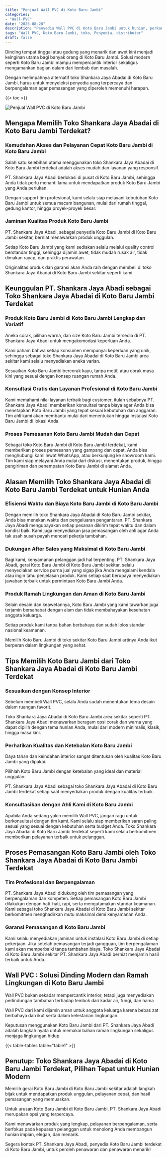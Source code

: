 ```yaml
---
title: "Penjual Wall PVC di Koto Baru Jambi"
categories: 
- "Wall-PVC"
date: "2025-08-28"
description: "Penyedia Wall PVC di Koto Baru Jambi untuk hunian, perkantoran, serta toko. Produk berkualitas, beragam motif, pilihan warna modern, dengan jasa penempatan ditangani oleh tim ahli dan garansi resmi!|Jasa distribusi Wall PVC di Koto Baru Jambi bagi kebutuhan hunian, perkantoran, atau toko, dengan material terbaik dan pemasangan oleh tenaga ahli ahli serta jaminan resmi.|Alternatif Wall PVC di Koto Baru Jambi yang terpercaya bagi tempat tinggal, kantor, dan gerai, bersama produk unggulan dan pemasangan oleh tim berpengalaman serta jaminan resmi.|Distribusi Wall PVC di Koto Baru Jambi untuk tempat tinggal, office, dan ritel, dengan material berkualitas dan pemasangan dikerjakan oleh tim ahli, lengkap dengan jaminan resmi.}"
tags: "Wall PVC, Koto Baru Jambi, toko, Penyedia, distributor"
draft: false
---
```


Dinding tempat tinggal atau gedung yang menarik dan awet kini menjadi keinginan utama bagi banyak orang di Koto Baru Jambi. Solusi modern seperti Koto Baru Jambi mampu mempercantik interior sekaligus mengamankan bagian dalam dari lembab dan masalah.

Dengan melimpahnya alternatif toko Shankara Jaya Abadai di Koto Baru Jambi, harus untuk menyeleksi penyedia yang terpercaya dan berpengalaman agar pemasangan yang diperoleh memenuhi harapan.

{{< toc >}}

![Penjual Wall PVC di Koto Baru Jambi](/images/Wall-PVC/Penjual-Wall-PVC-di-Koto-Baru-Jambi.png)


## Mengapa Memilih Toko Shankara Jaya Abadai di Koto Baru Jambi Terdekat?

### Kemudahan Akses dan Pelayanan Cepat Koto Baru Jambi di Koto Baru Jambi

Salah satu kelebihan utama menggunakan toko Shankara Jaya Abadai di Koto Baru Jambi terdekat adalah akses mudah dan layanan yang responsif.

PT. Shankara Jaya Abadi berlokasi di pusat di Koto Baru Jambi, sehingga Anda tidak perlu menanti lama untuk mendapatkan produk Koto Baru Jambi yang Anda perlukan.

Dengan support tim profesional, kami selalu siap melayani kebutuhan Koto Baru Jambi untuk semua macam bangunan, mulai dari rumah tinggal, gedung kantor, hingga proyek-proyek besar.

### Jaminan Kualitas Produk Koto Baru Jambi

PT. Shankara Jaya Abadi, sebagai penyedia Koto Baru Jambi di Koto Baru Jambi sekitar, berniat menawarkan produk unggulan.

Setiap Koto Baru Jambi yang kami sediakan selalu melalui quality control berstandar tinggi, sehingga dijamin awet, tidak mudah rusak air, tidak dimakan rayap, dan praktis perawatan.

Originalitas produk dan garansi akan Anda raih dengan membeli di toko Shankara Jaya Abadai di Koto Baru Jambi sekitar seperti kami.

## Keunggulan PT. Shankara Jaya Abadi sebagai Toko Shankara Jaya Abadai di Koto Baru Jambi Terdekat

### Produk Koto Baru Jambi di Koto Baru Jambi Lengkap dan Variatif

Aneka corak, pilihan warna, dan size Koto Baru Jambi tersedia di PT. Shankara Jaya Abadi untuk mengakomodasi keperluan Anda.

Kami paham bahwa setiap konsumen mempunyai keperluan yang unik, sehingga sebagai toko Shankara Jaya Abadai di Koto Baru Jambi area sekitar kami selalu menyediakan aneka varian.

Sesuaikan Koto Baru Jambi bercorak kayu, tanpa motif, atau corak masa kini yang sesuai dengan konsep ruangan rumah Anda.

### Konsultasi Gratis dan Layanan Profesional di Koto Baru Jambi

Kami memahami nilai layanan terbaik bagi customer, itulah sebabnya PT. Shankara Jaya Abadi memberikan konsultasi tanpa biaya agar Anda bisa menetapkan Koto Baru Jambi yang tepat sesuai kebutuhan dan anggaran. Tim ahli kami akan membantu mulai dari menentukan hingga instalasi Koto Baru Jambi di lokasi Anda.

### Proses Pemesanan Koto Baru Jambi Mudah dan Cepat

Sebagai toko Koto Baru Jambi di Koto Baru Jambi terdekat, kami memberikan proses pemesanan yang gampang dan cepat. Anda bisa menghubungi kami lewat WhatsApp, atau berkunjung ke showroom kami. Tim kami siap melayani Anda mulai dari diskusi, menentukan produk, hingga pengiriman dan penempatan Koto Baru Jambi di alamat Anda.

## Alasan Memilih Toko Shankara Jaya Abadai di Koto Baru Jambi Terdekat untuk Hunian Anda

### Efisiensi Waktu dan Biaya Koto Baru Jambi di Koto Baru Jambi

Dengan memilih toko Shankara Jaya Abadai di Koto Baru Jambi sekitar, Anda bisa menekan waktu dan pengeluaran pengantaran. PT. Shankara Jaya Abadi mengupayakan setiap pesanan dikirim tepat waktu dan dalam kondisi baik. Kami juga menyediakan jasa pemasangan oleh ahli agar Anda tak usah susah payah mencari pekerja tambahan.

### Dukungan After Sales yang Maksimal di Koto Baru Jambi

Bagi kami, kenyamanan pelanggan jadi hal terpenting. PT. Shankara Jaya Abadi, gerai Koto Baru Jambi di Koto Baru Jambi sekitar, selalu menyediakan service purna jual yang sigap jika Anda mengalami kendala atau ingin tahu penjelasan produk. Kami setiap saat berupaya menyediakan jawaban terbaik untuk permintaan Koto Baru Jambi Anda.

### Produk Ramah Lingkungan dan Aman di Koto Baru Jambi

Selain desain dan keawetannya, Koto Baru Jambi yang kami tawarkan juga terjamin bersahabat dengan alam dan tidak membahayakan kesehatan anggota keluarga.

Setiap produk kami tanpa bahan berbahaya dan sudah lolos standar nasional keamanan.

Memilih Koto Baru Jambi di toko sekitar Koto Baru Jambi artinya Anda ikut berperan dalam lingkungan yang sehat.

## Tips Memilih Koto Baru Jambi dari Toko Shankara Jaya Abadai di Koto Baru Jambi Terdekat

### Sesuaikan dengan Konsep Interior 

Sebelum membeli Wall PVC, selalu Anda sudah menentukan tema desain dalam ruangan favorit.

Toko Shankara Jaya Abadai di Koto Baru Jambi area sekitar seperti PT. Shankara Jaya Abadi menawarkan beragam opsi corak dan warna yang dapat dipilih dengan tema hunian Anda, mulai dari modern minimalis, klasik, hingga masa kini.

### Perhatikan Kualitas dan Ketebalan Koto Baru Jambi

Daya tahan dan keindahan interior sangat ditentukan oleh kualitas Koto Baru Jambi yang dipakai.

Pilihlah Koto Baru Jambi dengan ketebalan yang ideal dan material unggulan.

PT. Shankara Jaya Abadi sebagai toko Shankara Jaya Abadai di Koto Baru Jambi terdekat setiap saat menyediakan produk dengan kualitas terbaik.

### Konsultasikan dengan Ahli Kami di Koto Baru Jambi

Apabila Anda sedang yakin memilih Wall PVC, jangan ragu untuk berkonsultasi dengan tim kami. Kami selalu siap memberikan saran paling sesuai yang sesuai dengan kebutuhan serta budget Anda. Toko Shankara Jaya Abadai di Koto Baru Jambi terdekat seperti kami selalu berkomitmen memberikan pelayanan terbaik untuk pelanggan.

## Proses Pemasangan Koto Baru Jambi oleh Toko Shankara Jaya Abadai di Koto Baru Jambi Terdekat

### Tim Profesional dan Berpengalaman

PT. Shankara Jaya Abadi didukung oleh tim pemasangan yang berpengalaman dan kompeten. Setiap pemasangan Koto Baru Jambi dilakukan dengan hati-hati, rapi, serta mengutamakan standar keamanan. Kami sebagai toko Shankara Jaya Abadai di Koto Baru Jambi sekitar berkomitmen menghadirkan mutu maksimal demi kenyamanan Anda.

### Garansi Pemasangan di Koto Baru Jambi

Kami selalu menyediakan jaminan untuk instalasi Koto Baru Jambi di setiap pekerjaan. Jika setelah pemasangan terjadi gangguan, tim berpengalaman kami akan memperbaiki tanpa tambahan biaya. Toko Shankara Jaya Abadai di Koto Baru Jambi sekitar PT. Shankara Jaya Abadi berniat menjamin hasil terbaik untuk Anda.

##  Wall PVC : Solusi Dinding Modern dan Ramah Lingkungan di Koto Baru Jambi

 Wall PVC  bukan sekadar mempercantik interior, tetapi juga menyediakan perlindungan tambahan terhadap tembok dari kadar air, fungi, dan hama

 Wall PVC  dari kami dijamin aman untuk anggota keluarga karena bebas zat berbahaya dan ikut serta dalam kelestarian lingkungan.

Keputusan menggunakan Koto Baru Jambi dari PT. Shankara Jaya Abadi adalah langkah nyata untuk memakai bahan ramah lingkungan sekaligus menjaga lingkungan hidup.

{{< table-tables table="table1" >}}

## Penutup: Toko Shankara Jaya Abadai di Koto Baru Jambi Terdekat, Pilihan Tepat untuk Hunian Modern

Memilih gerai Koto Baru Jambi di Koto Baru Jambi sekitar adalah langkah bijak untuk mendapatkan produk unggulan, pelayanan cepat, dan hasil pemasangan yang memuaskan.

Untuk urusan Koto Baru Jambi di Koto Baru Jambi, PT. Shankara Jaya Abadi merupakan opsi yang terpercaya.

Kami menawarkan produk yang lengkap, pelayanan berpengalaman, serta berfokus pada kepuasan pelanggan untuk menolong Anda membangun hunian impian, elegan, dan menarik.

Segera kontak PT. Shankara Jaya Abadi, penyedia Koto Baru Jambi terdekat di Koto Baru Jambi, untuk peroleh penawaran dan penawaran menarik!